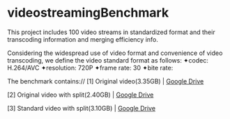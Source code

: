# videostreamingBenchmark
This project includes 100 video streams in standardized format and their transcoding information and merging efficiency info.

Considering the widespread use of video format and convenience of video transcoding, we define the video standard format as follows: 
  ✦codec: H.264/AVC
  ✦resolution: 720P
  ✦frame rate: 30
  ✦bite rate: 
  
The benchmark contains://
  [1] Original video(3.35GB) | [Google Drive](https://drive.google.com/drive/u/1/my-drive)
  
  [2] Original video with split(2.40GB) | [Google Drive](https://drive.google.com/drive/u/1/my-drive)
  
  [3] Standard video with split(3.10GB) | [Google Drive](https://drive.google.com/drive/u/1/my-drive)
